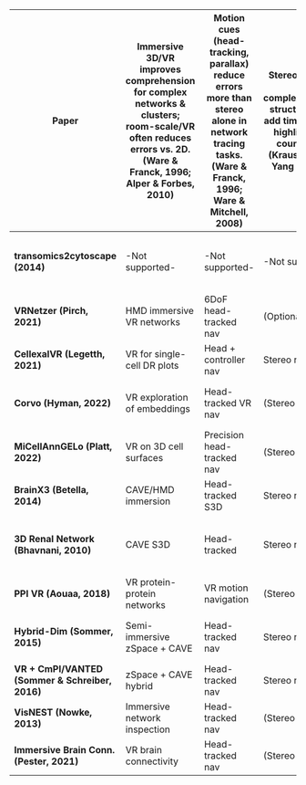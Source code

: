 | Paper | Immersive 3D/VR improves comprehension for complex networks & clusters; room-scale/VR often reduces errors vs. 2D. (Ware & Franck, 1996; Alper & Forbes, 2010) | Motion cues (head-tracking, parallax) reduce errors more than stereo alone in network tracing tasks. (Ware & Franck, 1996; Ware & Mitchell, 2008) | Stereo depth helps in complex/overlapping structures but can add time cost; stereo highlighting aids counting tasks. (Kraus et al., 2005; Yang et al., 2018) | Providing overview with drill-down aids accuracy and reduces cognitive load in immersive tasks. (Poco et al., 2011; Sanftmann & Weiskopf, 2015) | Navigation design (walking/zoom/overview) changes accuracy and speed; rigid-body transitions aid object tracking. (Poco et al., 2011; Kraus et al., 2005) | Managing clutter (layering, sparsification) improves accuracy; naive 3D can harm performance. (Sanftmann & Weiskopf, 2015) | Guided tours and narrative techniques reduce cognitive load and boost comprehension. (Hullman & Diakopoulos, 2011) | Multi-user collaborative immersive analytics increases value for complex data analysis. (Isenberg et al., 2013) | Audio/haptics augment visual grouping and depth perception in 3D analysis. (Betella et al., 2014) | Tools fitting analyst workflows increase uptake; end-to-end reduces barriers. (Sedlmair et al., 2012) | Controlled studies confirm principles: stereo+motion ↓ errors; VR aids cluster tasks; nav design affects outcomes. (Multiple studies cited) |
|-------|-------------------------------------------------------------------------------------------------------------------------------------------------------------|--------------------------------------------------------------------------------------------------------------------------------------------------------------------------------------|----------------------------------------------------------------------------------------------------------------------------------------------------------------------------------------|-------------------------------------------------------------------------------------------------------------------------------------------------------------------------------------|----------------------------------------------------------------------------------------------------------------------------------------------------------------------------------------|-------------------------------------------------------------------------------------------------------------------------------------------------------------------------------------|----------------------------------------------------------------------------------------------------------------------------------------------------------------------------------------|------------------------------------------------------------------------------------------------------------------------------------------------------------------|---------------------------------------------------------------------------------------------------------------------------------------------------|-------------------------------------------------------------------------------------------------------------------------------------------------|------------------------------------------------------------------------------------------------------------------------------------------------------------------------------------------|
| **transomics2cytoscape (2014)** | -Not supported- | -Not supported- | -Not supported- | Layered 2.5D pathway views | Panel-driven exploration | Plane stacking reduces overlap | -Not supported- | -Not supported- | -Not supported- | Automates 2.5D integration with Cytoscape | -Not supported- |
| **VRNetzer (Pirch, 2021)** | HMD immersive VR networks | 6DoF head-tracked nav | (Optional stereo) | Multi-layout + subnetworks | VR nav with shortest paths | Layout + subgraph filtering | Task workflows as guides | (Primarily single-user, limited collab) | -Not supported- | Integrated VR platform with analysis tools | -Not supported- |
| **CellexalVR (Legetth, 2021)** | VR for single-cell DR plots | Head + controller nav | Stereo rendering | Global DR + local clusters | Gesture selection, lassoing | Subsampling + metadata filters | Session flow guides exploration | Multi-user collaboration mode | -Not supported- | Pipelines + easy export | (Demonstrations only) |
| **Corvo (Hyman, 2022)** | VR exploration of embeddings | Head-tracked VR nav | (Stereo optional) | Overview of embeddings + local probes | No-code VR navigation | Filter/brush across embeddings | Guided VR analysis steps | -Not supported- | -Not supported- | No-code workflow integration | (Demonstrations only) |
| **MiCellAnnGELo (Platt, 2022)** | VR on 3D cell surfaces | Precision head-tracked nav | (Stereo optional) | Whole-cell surface + ROIs | 3D selection + annotation | Focus on surface ROIs | Protocol-driven annotation | -Not supported- | -Not supported- | Unity app integration with labels | (Demonstrations only) |
| **BrainX3 (Betella, 2014)** | CAVE/HMD immersion | Head-tracked S3D | Stereo rendering | Global brain with local regions | Embodied navigation tools | Region filtering + multimodal cues | -Not supported- | -Not supported- | (Sonification for edges/nodes) | System paper only | (Case-style use) |
| **3D Renal Network (Bhavnani, 2010)** | CAVE S3D | Head-tracked | Stereo rendering | Disease–gene overview with local focus | Walk-through exploration | Spatial separation in CAVE | -Not supported- | -Not supported- | -Not supported- | Early system, not workflow-integrated | -Not supported- |
| **PPI VR (Aouaa, 2018)** | VR protein-protein networks | VR motion navigation | (Stereo optional) | PPI overview + clusters | Interactive VR mining tools | Cluster/subnet focus | -Not supported- | -Not supported- | -Not supported- | Case-style system | -Not supported- |
| **Hybrid-Dim (Sommer, 2015)** | Semi-immersive zSpace + CAVE | Head-tracked nav | Stereo rendering | Stereo overview + immersive detail | Linked display interaction | Hybrid 2.5D/3D occlusion control | Structured analysis across displays | -Not supported- | -Not supported- | Workflow bridging displays | (Demo only) |
| **VR + CmPI/VANTED (Sommer & Schreiber, 2016)** | zSpace + CAVE hybrid | Head-tracked nav | Stereo rendering | Linked overview and detail | Cross-display linking + selection | Overview+detail split | Linked pipeline steps | -Not supported- | -Not supported- | Workflow bridging 2D↔VR | (Demo only) |
| **VisNEST (Nowke, 2013)** | Immersive network inspection | Head-tracked nav | (Stereo optional) | Network overview + neurons | Neuron selection, spike data | Selective focus on neurons | -Not supported- | -Not supported- | -Not supported- | System integration | -Not supported- |
| **Immersive Brain Conn. (Pester, 2021)** | VR brain connectivity | Head-tracked nav | (Stereo optional) | Whole-brain ↔ regional drill-down | Navigate connectivity layers | Modal separation of connectivity | -Not supported- | -Not supported- | -Not supported- | Demonstration platform | -Not supported- |
